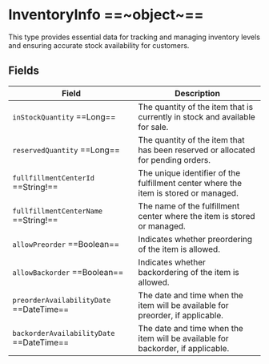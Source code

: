 # InventoryInfo ==~object~==

This type provides essential data for tracking and managing inventory levels and ensuring accurate stock availability for customers.

## Fields

| Field                                     	| Description                                                                           	|
|-------------------------------------------	|---------------------------------------------------------------------------------------	|
| `inStockQuantity`  ==Long==                	| The quantity of the item that is currently in stock and available for sale.           	|
| `reservedQuantity`  ==Long==               	| The quantity of the item that has been reserved or allocated for pending orders.      	|
| `fullfillmentCenterId`  ==String!==        	| The unique identifier of the fulfillment center where the item is stored or managed. 	    |
| `fullfillmentCenterName`  ==String!==      	| The name of the fulfillment center where the item is stored or managed.                  	|
| `allowPreorder`  ==Boolean==               	| Indicates whether preordering of the item is allowed.                                 	|
| `allowBackorder`  ==Boolean==              	| Indicates whether backordering of the item is allowed.                                	|
| `preorderAvailabilityDate`  ==DateTime==   	| The date and time when the item will be available for preorder, if applicable.        	|
| `backorderAvailabilityDate`  ==DateTime==  	| The date and time when the item will be available for backorder, if applicable.       	|
